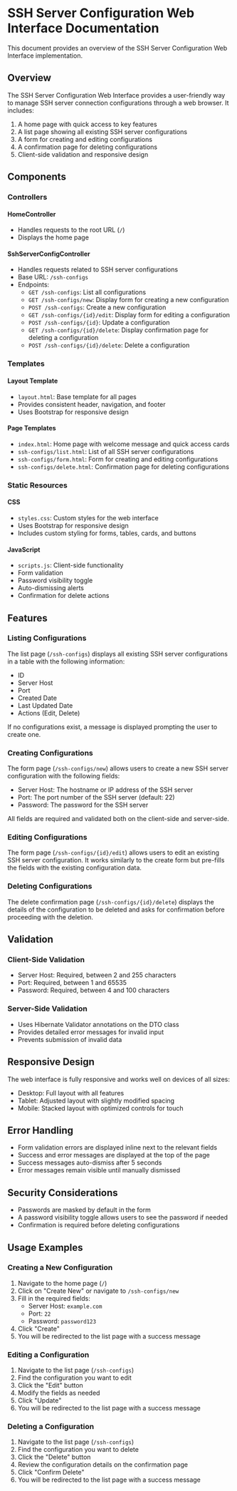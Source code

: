 # SSH Server Configuration Web Interface Documentation

This document provides an overview of the SSH Server Configuration Web Interface implementation.

## Overview

The SSH Server Configuration Web Interface provides a user-friendly way to manage SSH server connection configurations through a web browser. It includes:

1. A home page with quick access to key features
2. A list page showing all existing SSH server configurations
3. A form for creating and editing configurations
4. A confirmation page for deleting configurations
5. Client-side validation and responsive design

## Components

### Controllers

#### HomeController

- Handles requests to the root URL (`/`)
- Displays the home page

#### SshServerConfigController

- Handles requests related to SSH server configurations
- Base URL: `/ssh-configs`
- Endpoints:
  - `GET /ssh-configs`: List all configurations
  - `GET /ssh-configs/new`: Display form for creating a new configuration
  - `POST /ssh-configs`: Create a new configuration
  - `GET /ssh-configs/{id}/edit`: Display form for editing a configuration
  - `POST /ssh-configs/{id}`: Update a configuration
  - `GET /ssh-configs/{id}/delete`: Display confirmation page for deleting a configuration
  - `POST /ssh-configs/{id}/delete`: Delete a configuration

### Templates

#### Layout Template

- `layout.html`: Base template for all pages
- Provides consistent header, navigation, and footer
- Uses Bootstrap for responsive design

#### Page Templates

- `index.html`: Home page with welcome message and quick access cards
- `ssh-configs/list.html`: List of all SSH server configurations
- `ssh-configs/form.html`: Form for creating and editing configurations
- `ssh-configs/delete.html`: Confirmation page for deleting configurations

### Static Resources

#### CSS

- `styles.css`: Custom styles for the web interface
- Uses Bootstrap for responsive design
- Includes custom styling for forms, tables, cards, and buttons

#### JavaScript

- `scripts.js`: Client-side functionality
- Form validation
- Password visibility toggle
- Auto-dismissing alerts
- Confirmation for delete actions

## Features

### Listing Configurations

The list page (`/ssh-configs`) displays all existing SSH server configurations in a table with the following information:

- ID
- Server Host
- Port
- Created Date
- Last Updated Date
- Actions (Edit, Delete)

If no configurations exist, a message is displayed prompting the user to create one.

### Creating Configurations

The form page (`/ssh-configs/new`) allows users to create a new SSH server configuration with the following fields:

- Server Host: The hostname or IP address of the SSH server
- Port: The port number of the SSH server (default: 22)
- Password: The password for the SSH server

All fields are required and validated both on the client-side and server-side.

### Editing Configurations

The form page (`/ssh-configs/{id}/edit`) allows users to edit an existing SSH server configuration. It works similarly to the create form but pre-fills the fields with the existing configuration data.

### Deleting Configurations

The delete confirmation page (`/ssh-configs/{id}/delete`) displays the details of the configuration to be deleted and asks for confirmation before proceeding with the deletion.

## Validation

### Client-Side Validation

- Server Host: Required, between 2 and 255 characters
- Port: Required, between 1 and 65535
- Password: Required, between 4 and 100 characters

### Server-Side Validation

- Uses Hibernate Validator annotations on the DTO class
- Provides detailed error messages for invalid input
- Prevents submission of invalid data

## Responsive Design

The web interface is fully responsive and works well on devices of all sizes:

- Desktop: Full layout with all features
- Tablet: Adjusted layout with slightly modified spacing
- Mobile: Stacked layout with optimized controls for touch

## Error Handling

- Form validation errors are displayed inline next to the relevant fields
- Success and error messages are displayed at the top of the page
- Success messages auto-dismiss after 5 seconds
- Error messages remain visible until manually dismissed

## Security Considerations

- Passwords are masked by default in the form
- A password visibility toggle allows users to see the password if needed
- Confirmation is required before deleting configurations

## Usage Examples

### Creating a New Configuration

1. Navigate to the home page (`/`)
2. Click on "Create New" or navigate to `/ssh-configs/new`
3. Fill in the required fields:
   - Server Host: `example.com`
   - Port: `22`
   - Password: `password123`
4. Click "Create"
5. You will be redirected to the list page with a success message

### Editing a Configuration

1. Navigate to the list page (`/ssh-configs`)
2. Find the configuration you want to edit
3. Click the "Edit" button
4. Modify the fields as needed
5. Click "Update"
6. You will be redirected to the list page with a success message

### Deleting a Configuration

1. Navigate to the list page (`/ssh-configs`)
2. Find the configuration you want to delete
3. Click the "Delete" button
4. Review the configuration details on the confirmation page
5. Click "Confirm Delete"
6. You will be redirected to the list page with a success message